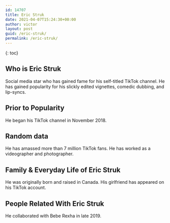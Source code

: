 ```yaml
---
id: 14707
title: Eric Struk
date: 2021-04-07T15:24:30+00:00
author: victor
layout: post
guid: /eric-struk/
permalink: /eric-struk/
---
```



{: toc}


## Who is Eric Struk



Social media star who has gained fame for his self-titled TikTok channel. He has gained popularity for his slickly edited vignettes, comedic dubbing, and lip-syncs. 

                
                
                
## Prior to Popularity



He began his TikTok channel in November 2018. 

                
                
                
## Random data



He has amassed more than 7 million TikTok fans. He has worked as a videographer and photographer. 

                
                
                
## Family & Everyday Life of Eric Struk



He was originally born and raised in Canada. His girlfriend has appeared on his TikTok account.

                
                
                
## People Related With Eric Struk



He collaborated with Bebe Rexha in late 2019.

                
              
            
          
          
          